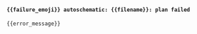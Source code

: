 <!--- [plan_error] -->
#### `{{failure_emoji}} autoschematic: {{filename}}: plan failed`

```
{{error_message}}
```
